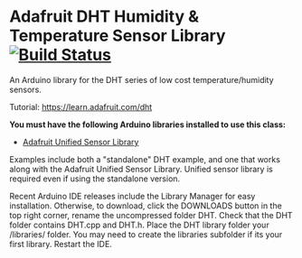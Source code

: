 # Adafruit DHT Humidity & Temperature Sensor Library [![Build Status](https://travis-ci.com/adafruit/DHT-sensor-library.svg?branch=master)](https://travis-ci.com/adafruit/DHT-sensor-library)

An Arduino library for the DHT series of low cost temperature/humidity sensors.

Tutorial: https://learn.adafruit.com/dht

**You must have the following Arduino libraries installed to use this class:**

- [Adafruit Unified Sensor Library](https://github.com/adafruit/Adafruit_Sensor)

Examples include both a "standalone" DHT example, and one that works along with the Adafruit Unified Sensor Library. Unified sensor library is required even if using the standalone version.

Recent Arduino IDE releases include the Library Manager for easy installation. Otherwise, to download, click the DOWNLOADS button in the top right corner, rename the uncompressed folder DHT. Check that the DHT folder contains DHT.cpp and DHT.h. Place the DHT library folder your <arduinosketchfolder>/libraries/ folder. You may need to create the libraries subfolder if its your first library. Restart the IDE.

